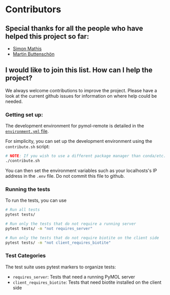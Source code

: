 # Contributors

## Special thanks for all the people who have helped this project so far:

* [Simon Mathis](https://github.com/Croydon-Brixton)
* [Martin Buttenschön](https://github.com/maabuu)

## I would like to join this list. How can I help the project?

We always welcome contributions to improve the project. Please have a look at the current github issues for information on where help could be needed.

### Getting set up:
The development environment for pymol-remote is detailed in the [`environment.yml` file](environment.yml).

For simplicity, you can set up the development environment using the `contribute.sh` script:

```bash
# NOTE: If you wish to use a different package manager than conda/etc. you can manually install the dependencies and set the .env file
./contribute.sh
```

You can then set the environment variables such as your localhosts's IP address in the `.env` file. Do not commit this file to github.

### Running the tests

To run the tests, you can use

```bash
# Run all tests
pytest tests/

# Run only the tests that do not require a running server
pytest tests/ -m "not requires_server"

# Run only the tests that do not require biotite on the client side
pytest tests/ -m "not client_requires_biotite"

```

### Test Categories

The test suite uses pytest markers to organize tests:

- `requires_server`: Tests that need a running PyMOL server
- `client_requires_biotite`: Tests that need biotite installed on the client side
